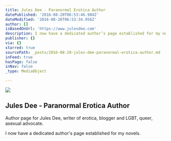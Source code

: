 ```yaml
---
title: Jules Dee - Paranormal Erotica Author
datePublished: '2016-08-20T06:53:46.984Z'
dateModified: '2016-08-20T06:53:34.956Z'
author: []
isBasedOnUrl: 'https://www.julesdee.com'
description: I now have a dedicated author’s page established for my novels.
publisher: {}
via: {}
starred: true
sourcePath: _posts/2016-08-20-jules-dee-paranormal-erotica-author.md
inFeed: true
hasPage: false
inNav: false
_type: MediaObject

---
```

<article style=""><img src="http://static1.squarespace.com/static/562dd523e4b072888c325771/t/562ec036e4b0d100ab6bb5d2/1445989380634/?format=1000w" /><h1>Jules Dee - Paranormal Erotica Author</h1><p>Author page for Jules Dee, writer of erotica, blogger and LGBT, queer, asexual advocate.</p></article>

I now have a dedicated author's page established for my novels.